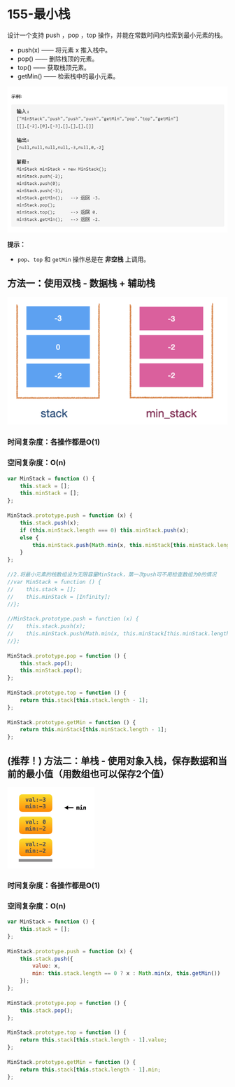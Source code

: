 # 155-最小栈

设计一个支持 push ，pop ，top 操作，并能在常数时间内检索到最小元素的栈。

- push(x) —— 将元素 x 推入栈中。
- pop() —— 删除栈顶的元素。
- top() —— 获取栈顶元素。
- getMin() —— 检索栈中的最小元素。

<img src="img/题目.png" style="zoom:120%;" />

**提示：**

- `pop`、`top` 和 `getMin` 操作总是在 **非空栈** 上调用。



## 方法一：使用双栈 - 数据栈 + 辅助栈

<img src="img/辅助栈.png" />

### 时间复杂度：各操作都是O(1)

### 空间复杂度：O(n)

```javascript
var MinStack = function () {
    this.stack = [];
    this.minStack = [];
};

MinStack.prototype.push = function (x) {
    this.stack.push(x);
    if (this.minStack.length === 0) this.minStack.push(x);
    else {
        this.minStack.push(Math.min(x, this.minStack[this.minStack.length - 1]));
    }
};

//2.将最小元素的栈数组设为无限容量MinStack，第一次push可不用检查数组为0的情况
//var MinStack = function () {
//    this.stack = [];
//    this.minStack = [Infinity];
//};

//MinStack.prototype.push = function (x) {
//    this.stack.push(x);
//    this.minStack.push(Math.min(x, this.minStack[this.minStack.length - 1]));
//};

MinStack.prototype.pop = function () {
    this.stack.pop();
    this.minStack.pop();
};

MinStack.prototype.top = function () {
    return this.stack[this.stack.length - 1];
};

MinStack.prototype.getMin = function () {
    return this.minStack[this.minStack.length - 1];
};
```



## (推荐！) 方法二：单栈 - 使用对象入栈，保存数据和当前的最小值（用数组也可以保存2个值）

<img src="img/对象入栈.png" />

### 时间复杂度：各操作都是O(1)

### 空间复杂度：O(n)

```javascript
var MinStack = function () {
    this.stack = [];
};

MinStack.prototype.push = function (x) {
    this.stack.push({
        value: x,
        min: this.stack.length == 0 ? x : Math.min(x, this.getMin())
    });
};

MinStack.prototype.pop = function () {
    this.stack.pop();
};

MinStack.prototype.top = function () {
    return this.stack[this.stack.length - 1].value;
};

MinStack.prototype.getMin = function () {
    return this.stack[this.stack.length - 1].min;
};
```

